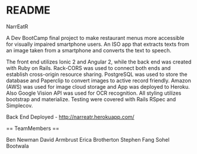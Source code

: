 # README

NarrEatR

A Dev BootCamp final project to make restaurant menus more accessible for visually impaired smartphone users.
An ISO app that extracts texts from an image taken from a smartphone and converts the text to speech.

The front end utilizes Ionic 2 and Angular 2, while the back end was created with Ruby on Rails.  Rack-CORS was used to connect both ends and establish cross-origin resource sharing.  PostgreSQL was used to store the database and Paperclip to convert images to active record friendly.  Amazon (AWS) was used for image cloud storage and App was deployed to Heroku.  Also Google Vision API was used for OCR recognition.  All styling utilizes bootstrap and materialize.  Testing were covered with Rails RSpec and Simplecov.

Back End Deployed - http://narreatr.herokuapp.com/

== TeamMembers ==

Ben Newman
David Armbrust
Erica Brotherton
Stephen Fang
Sohel Bootwala
